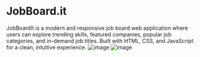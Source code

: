 # JobBoard.it
JobBoardIt is a modern and responsive job board web application where users can explore trending skills, featured companies, popular job categories, and in-demand job titles. Built with HTML, CSS, and JavaScript for a clean, intuitive experience.
![image](https://github.com/user-attachments/assets/36a58768-bde8-48c3-ac38-b3b6ebba92c1)
![image](https://github.com/user-attachments/assets/06cd061a-68da-4d67-a03d-544aba6a2cc5)
